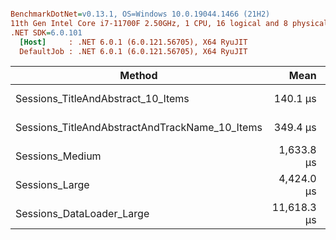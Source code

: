 ``` ini

BenchmarkDotNet=v0.13.1, OS=Windows 10.0.19044.1466 (21H2)
11th Gen Intel Core i7-11700F 2.50GHz, 1 CPU, 16 logical and 8 physical cores
.NET SDK=6.0.101
  [Host]     : .NET 6.0.1 (6.0.121.56705), X64 RyuJIT
  DefaultJob : .NET 6.0.1 (6.0.121.56705), X64 RyuJIT


```
|                                         Method |        Mean |    Error |   StdDev |      Median | Rank |    Gen 0 |    Gen 1 | Allocated |
|----------------------------------------------- |------------:|---------:|---------:|------------:|-----:|---------:|---------:|----------:|
|             Sessions_TitleAndAbstract_10_Items |    140.1 μs |  0.39 μs |  0.35 μs |    140.1 μs |    1 |   5.8594 |   1.4648 |     50 KB |
| Sessions_TitleAndAbstractAndTrackName_10_Items |    349.4 μs |  1.30 μs |  1.22 μs |    349.4 μs |    2 |  11.2305 |   2.4414 |     93 KB |
|                                Sessions_Medium |  1,633.8 μs |  7.34 μs |  6.87 μs |  1,634.9 μs |    3 |  91.7969 |  35.1563 |    747 KB |
|                                 Sessions_Large |  4,424.0 μs | 15.91 μs | 14.88 μs |  4,428.2 μs |    4 | 218.7500 |  70.3125 |  1,790 KB |
|                      Sessions_DataLoader_Large | 11,618.3 μs | 50.63 μs | 47.36 μs | 11,632.4 μs |    5 | 437.5000 | 187.5000 |  3,670 KB |
